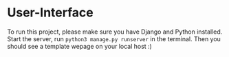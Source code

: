 # User-Interface

To run this project, please make sure you have Django and Python installed.\
Start the server, run `python3 manage.py runserver` in the terminal.
Then you should see a template wepage on your local host :)
